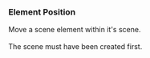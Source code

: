 ### Element Position

Move a scene element within it\'s scene.\
\
The scene must have been created first.
